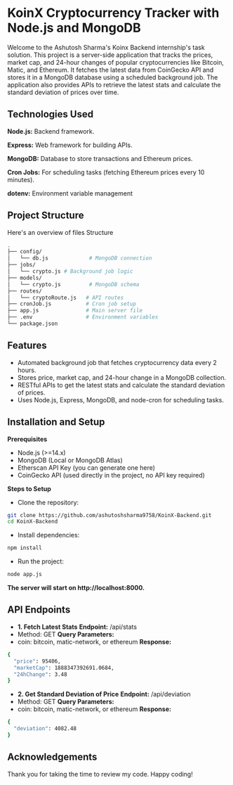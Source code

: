 # KoinX Cryptocurrency Tracker with Node.js and MongoDB

Welcome to the Ashutosh Sharma's Koinx Backend internship's task solution. This project is a server-side application that tracks the prices, market cap, and 24-hour changes of popular cryptocurrencies like Bitcoin, Matic, and Ethereum. It fetches the latest data from CoinGecko API and stores it in a MongoDB database using a scheduled background job. The application also provides APIs to retrieve the latest stats and calculate the standard deviation of prices over time.


## Technologies Used

**Node.js:** Backend framework.

**Express:** Web framework for building APIs.

**MongoDB:** Database to store transactions and Ethereum prices.

**Cron Jobs:** For scheduling tasks (fetching Ethereum prices every 10 minutes).

**dotenv:** Environment variable management


## Project Structure

Here's an overview of files Structure

```bash
.
├── config/
│   └── db.js             # MongoDB connection
├── jobs/
│   └── crypto.js # Background job logic
├── models/
│   └── crypto.js         # MongoDB schema
├── routes/
│   └── cryptoRoute.js   # API routes
├── cronJob.js           # Cron job setup
├── app.js               # Main server file
├── .env                 # Environment variables
└── package.json

```
    
## Features
- Automated background job that fetches cryptocurrency data every 2 hours.
- Stores price, market cap, and 24-hour change in a MongoDB collection.
- RESTful APIs to get the latest stats and calculate the standard deviation of prices.
- Uses Node.js, Express, MongoDB, and node-cron for scheduling tasks.


## Installation and Setup

**Prerequisites**
- Node.js (>=14.x)
- MongoDB (Local or MongoDB Atlas)
- Etherscan API Key (you can generate one here)
- CoinGecko API (used directly in the project, no API key required)

**Steps to Setup**
- Clone the repository:
```bash
git clone https://github.com/ashutoshsharma9758/KoinX-Backend.git
cd KoinX-Backend
```
- Install dependencies:
```bash
npm install
```
- Run the project:
```bash
node app.js
```
**The server will start on http://localhost:8000.**


## API Endpoints

- **1. Fetch Latest Stats**
**Endpoint:** /api/stats
- Method: GET
**Query Parameters:**
- coin: bitcoin, matic-network, or ethereum 
**Response:** 
```bash 
{
  "price": 95406,
  "marketCap": 1888347392691.0684,
  "24hChange": 3.48
}
```

- **2. Get Standard Deviation of Price**
**Endpoint:** /api/deviation
- Method: GET
**Query Parameters:** 
- coin: bitcoin, matic-network, or ethereum
**Response:**
```bash 
{
  "deviation": 4082.48
}
```

## Acknowledgements

Thank you for taking the time to review my code. Happy coding!
